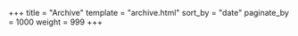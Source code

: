 +++
title = "Archive"
template = "archive.html"
sort_by = "date"
paginate_by = 1000
weight = 999
+++
